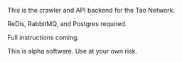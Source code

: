This is the crawler and API backend for the Tao Network.

ReDis, RabbitMQ, and Postgres required.

Full instructions coming.

This is alpha software. Use at your own risk.